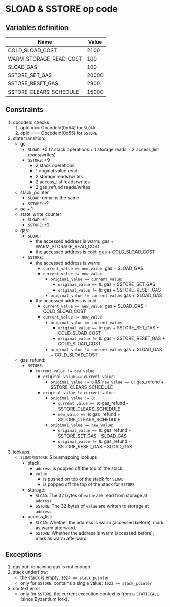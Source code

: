 # SLOAD & SSTORE op code

## Variables definition

| Name | Value |
| - | - |
| COLD_SLOAD_COST | 2100 |
| WARM_STORAGE_READ_COST | 100 |
| SLOAD_GAS | 100 |
| SSTORE_SET_GAS | 20000 |
| SSTORE_RESET_GAS | 2900 |
| SSTORE_CLEARS_SCHEDULE | 15000 |

## Constraints

1. opcodeId checks
   1. opId === OpcodeId(0x54) for `SLOAD`
   2. opId === OpcodeId(0x55) for `SSTORE`
2. state transition:
   - gc
     - `SLOAD`: +5 (2 stack operations + 1 storage reads + 2 access_list reads/writes)
     - `SSTORE`: +9
       + 2 stack operations
       + 1 original value read
       + 2 storage reads/writes
       + 2 access_list reads/writes
       + 2 gas_refund reads/writes
   - stack_pointer
     - `SLOAD`: remains the same
     - `SSTORE`: -2
   - pc + 1
   - state_write_counter
       - `SLOAD`: +1
       - `SSTORE`: +2
   - gas:
     - `SLOAD`:
       + the accessed address is warm: gas + WARM_STORAGE_READ_COST
       + the accessed address is cold: gas + COLD_SLOAD_COST
     - `SSTORE`:
       + the accessed address is warm:
         * `current_value == new_value`: gas + SLOAD_GAS
         * `current_value != new_value`:
           - `original_value == current_value`:
             - `original_value == 0`: gas + SSTORE_SET_GAS
             - `original_value != 0`: gas + SSTORE_RESET_GAS
           - `original_value != current_value`: gas + SLOAD_GAS
       + the accessed address is cold:
         * `current_value == new_value`: gas + SLOAD_GAS + COLD_SLOAD_COST
         * `current_value != new_value`:
           - `original_value == current_value`:
             - `original_value == 0`: gas + SSTORE_SET_GAS + COLD_SLOAD_COST
             - `original_value != 0`: gas + SSTORE_RESET_GAS + COLD_SLOAD_COST
           - `original_value != current_value`: gas + SLOAD_GAS + COLD_SLOAD_COST
   * gas_refund:
     - `SSTORE`:
       + `current_value != new_value`:
         * `original_value == current_value`:
           * `original_value != 0` && `new_value == 0`: gas_refund + SSTORE_CLEARS_SCHEDULE
         * `original_value != current_value`:
           * `original_value != 0`:
             - `current_value == 0`: gas_refund - SSTORE_CLEARS_SCHEDULE
             - `new_value == 0`: gas_refund + SSTORE_CLEARS_SCHEDULE
           * `original_value == new_value`:
             - `original_value == 0`: gas_refund + SSTORE_SET_GAS - SLOAD_GAS
             - `original_value != 0`: gas_refund + SSTORE_RESET_GAS - SLOAD_GAS
3. lookups:
   - `SLOAD`/`SSTORE`: 5 busmapping lookups
     - stack:
       - `address` is popped off the top of the stack
       - `value`
         - is pushed on top of the stack for `SLOAD`
         - is popped off the top of the stack for `SSTORE`
     - storage:
       - `SLOAD`: The 32 bytes of `value` are read from storage at `address`.
       - `SSTORE`: The 32 bytes of `value` are written to storage at `address`.
     - access_list:
       - `SLOAD`: Whether the address is warm (accessed before), mark as warm afterward.
       - `SSTORE`: Whether the address is warm (accessed before), mark as warm afterward.

## Exceptions

1. gas out: remaining gas is not enough
2. stack underflow:
   - the stack is empty: `1024 == stack_pointer`
   - only for `SSTORE`: contains a single value: `1023 == stack_pointer`
3. context error
   - only for `SSTORE`: the current execution context is from a `STATICCALL` (since Byzantium fork).
